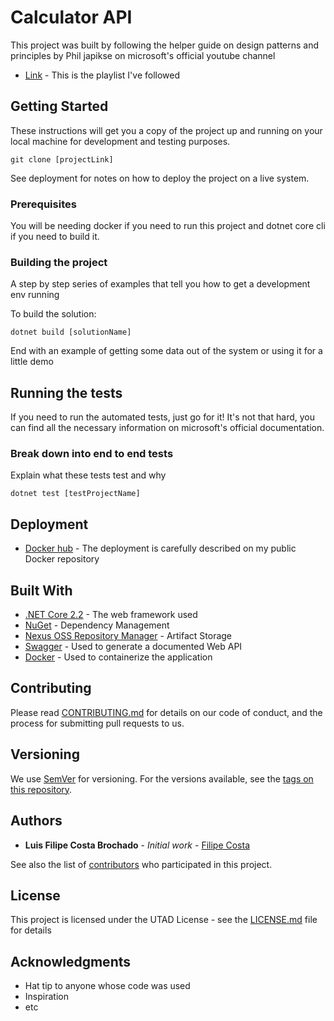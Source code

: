 # Calculator API

This project was built by following the helper guide on design patterns and principles by Phil japikse on microsoft's official youtube channel

*  [Link](https://www.youtube.com/watch?v=agkWYPUcLpg&list=PLHe0ejrMrA0NmggiJNtzGgPt6ITtYz16g) - This is the playlist I've followed 

## Getting Started

These instructions will get you a copy of the project up and running on your local machine for development and testing purposes. 

```
git clone [projectLink]
```

See deployment for notes on how to deploy the project on a live system.

### Prerequisites

You will be needing docker if you need to run this project and dotnet core cli if you need to build it.

### Building the project

A step by step series of examples that tell you how to get a development env running

To build the solution:

```
dotnet build [solutionName]
```

End with an example of getting some data out of the system or using it for a little demo

## Running the tests

If you need to run the automated tests, just go for it! It's not that hard, you can find all the necessary information on microsoft's official documentation.

### Break down into end to end tests

Explain what these tests test and why

```
dotnet test [testProjectName]
```

## Deployment

* [Docker hub](https://hub.docker.com/r/olevezinho/calculator) - The deployment is carefully described on my public Docker repository

## Built With

* [.NET Core 2.2](https://dotnet.microsoft.com/download/dotnet-core/2.2) - The web framework used
* [NuGet](https://www.nuget.org/) - Dependency Management
* [Nexus OSS Repository Manager](https://hub.docker.com/r/sonatype/nexus/tags) - Artifact Storage
* [Swagger](https://swagger.io/) - Used to generate a documented Web API
* [Docker](https://www.docker.com/) - Used to containerize the application

## Contributing

Please read [CONTRIBUTING.md](https://gitlab.com/Filipe_Costa) for details on our code of conduct, and the process for submitting pull requests to us.

## Versioning

We use [SemVer](http://semver.org/) for versioning. For the versions available, see the [tags on this repository](https://github.com/your/project/tags). 

## Authors

* **Luis Filipe Costa Brochado** - *Initial work* - [Filipe Costa](https://gitlab.com/Filipe_Costa)

See also the list of [contributors](https://github.com/your/project/contributors) who participated in this project.

## License

This project is licensed under the UTAD License - see the [LICENSE.md](LICENSE.md) file for details

## Acknowledgments

* Hat tip to anyone whose code was used
* Inspiration
* etc
